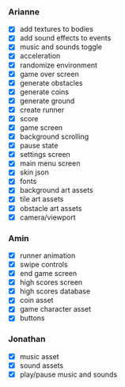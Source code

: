 ### Arianne
- [x] add textures to bodies
- [x] add sound effects to events
- [x] music and sounds toggle
- [x] acceleration
- [x] randomize environment
- [x] game over screen
- [x] generate obstacles
- [x] generate coins
- [x] generate ground
- [x] create runner
- [x] score
- [x] game screen
- [x] background scrolling
- [x] pause state
- [x] settings screen
- [x] main menu screen
- [x] skin json
- [x] fonts
- [x] background art assets
- [x] tile art assets
- [x] obstacle art assets
- [x] camera/viewport

### Amin
- [x] runner animation
- [x] swipe controls
- [x] end game screen
- [x] high scores screen
- [x] high scores database
- [x] coin asset
- [x] game character asset
- [x] buttons

### Jonathan
- [x] music asset
- [x] sound assets
- [x] play/pause music and sounds
